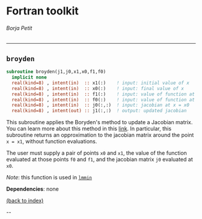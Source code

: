 # Fortran toolkit

###### Borja Petit

---

## ```broyden```

```fortran
subroutine broyden(j1,j0,x1,x0,f1,f0)
  implicit none
  real(kind=8) , intent(in)  :: x1(:)    ! input: initial value of x
  real(kind=8) , intent(in)  :: x0(:)    ! input: final value of x
  real(kind=8) , intent(in)  :: f1(:)    ! input: value of function at x = x0
  real(kind=8) , intent(in)  :: f0(:)    ! input: value of function at x = x1
  real(kind=8) , intent(in)  :: j0(:,:)  ! input: jacobian at x = x0
  real(kind=8) , intent(out) :: j1(:,:)  ! output: updated jacobian
```

This subroutine applies the Boryden's method to update a Jacobian matrix. You can learn more about this method in this [link](https://en.wikipedia.org/wiki/Broyden%27s_method). In particular, this subroutine returns an opproximation to the jacobian matrix around the point `x = x1`, without function evaluations.

The user must supply a pair of points `x0` and `x1`, the value of the function evaluated at those points `f0` and `f1`, and the jacobian matrix `j0` evaluated at `x0`.

*Note*: this function is used in [`lmmin`](lmmin.md)

**Dependencies**: none

[(back to index)](../index.md)

--
